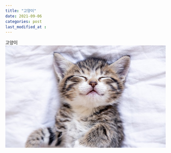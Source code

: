```yaml
---
title: "고양이"
date: 2021-09-06
categories: post
last_modified_at :
---
```

고양이<br>
<img src="/assets/image/1611132055778_0.jpg" title="고양이" alt="고양이"/>
